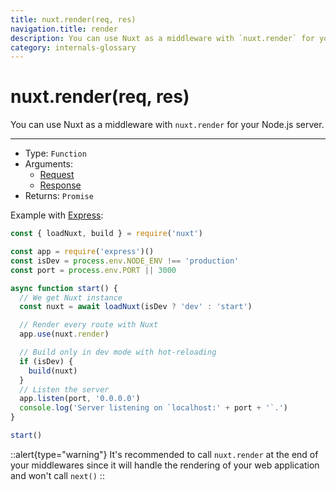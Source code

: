 ```yaml
---
title: nuxt.render(req, res)
navigation.title: render
description: You can use Nuxt as a middleware with `nuxt.render` for your Node.js server.
category: internals-glossary
---
```

# nuxt.render(req, res)

You can use Nuxt as a middleware with `nuxt.render` for your Node.js server.

---

- Type: `Function`
- Arguments:
  - [Request](https://nodejs.org/api/http.html#http_class_http_incomingmessage)
  - [Response](https://nodejs.org/api/http.html#http_class_http_serverresponse)
- Returns: `Promise`

Example with [Express](https://github.com/expressjs/express):

```js
const { loadNuxt, build } = require('nuxt')

const app = require('express')()
const isDev = process.env.NODE_ENV !== 'production'
const port = process.env.PORT || 3000

async function start() {
  // We get Nuxt instance
  const nuxt = await loadNuxt(isDev ? 'dev' : 'start')

  // Render every route with Nuxt
  app.use(nuxt.render)

  // Build only in dev mode with hot-reloading
  if (isDev) {
    build(nuxt)
  }
  // Listen the server
  app.listen(port, '0.0.0.0')
  console.log('Server listening on `localhost:' + port + '`.')
}

start()
```

::alert{type="warning"}
It's recommended to call `nuxt.render` at the end of your middlewares since it will handle the rendering of your web application and won't call `next()`
::
